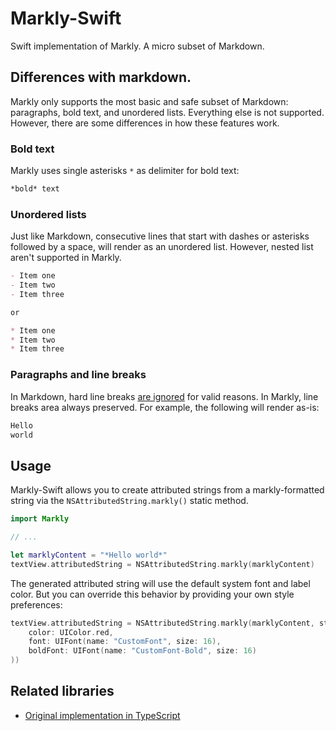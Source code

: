 # Markly-Swift

Swift implementation of Markly. A micro subset of Markdown.

## Differences with markdown.

Markly only supports the most basic and safe subset of Markdown: paragraphs,
bold text, and unordered lists. Everything else is not supported. However, there
are some differences in how these features work.

### Bold text

Markly uses single asterisks `*` as delimiter for bold text:

```markdown
*bold* text
```

### Unordered lists

Just like Markdown, consecutive lines that start with dashes or asterisks followed
by a space, will render as an unordered list. However, nested list aren't supported in Markly.

```markdown
- Item one
- Item two
- Item three

or

* Item one
* Item two
* Item three
```

### Paragraphs and line breaks

In Markdown, hard line breaks [are ignored](https://daringfireball.net/projects/markdown/syntax#p)
for valid reasons. In Markly, line breaks area always preserved. For example, the following will render as-is:

```markdown
Hello
world
```

## Usage

Markly-Swift allows you to create attributed strings from a
markly-formatted string via the `NSAttributedString.markly()` static method.


```swift
import Markly

// ...

let marklyContent = "*Hello world*"
textView.attributedString = NSAttributedString.markly(marklyContent)
```

The generated attributed string will use the default system font and label
color. But you can override this behavior by providing your own style preferences:

```swift
textView.attributedString = NSAttributedString.markly(marklyContent, style: MarklyStyle(
    color: UIColor.red,
    font: UIFont(name: "CustomFont", size: 16),
    boldFont: UIFont(name: "CustomFont-Bold", size: 16)
))
```

## Related libraries

* [Original implementation in TypeScript](https://github.com/raymondjavaxx/markly)
